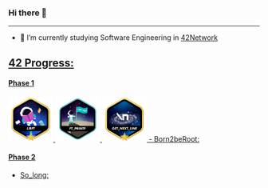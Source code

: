 ### Hi there 👋
---
- 🌱 I’m currently studying Software Engineering in <a href="https://www.42network.org" >42Network

## 42 Progress:

#### Phase 1
  <img src="./src/libftm.png" height="90" width="90">
  <img src="./src/ft_printfe.png" height="90" width="90">
  <img src="./src/get_next_linem.png" height="90" width="90">
  - Born2beRoot:

#### Phase 2
  - So_long:
<!--
**DavidFlorido32/DavidFlorido32** is a ✨ _special_ ✨ repository because its `README.md` (this file) appears on your GitHub profile.

Here are some ideas to get you started:

- 🔭 I’m currently working on ...
- 🌱 I’m currently learning ...
- 👯 I’m looking to collaborate on ...
- 🤔 I’m looking for help with ...
- 💬 Ask me about ...
- 📫 How to reach me: ...
- 😄 Pronouns: ...
- ⚡ Fun fact: ...
-->
